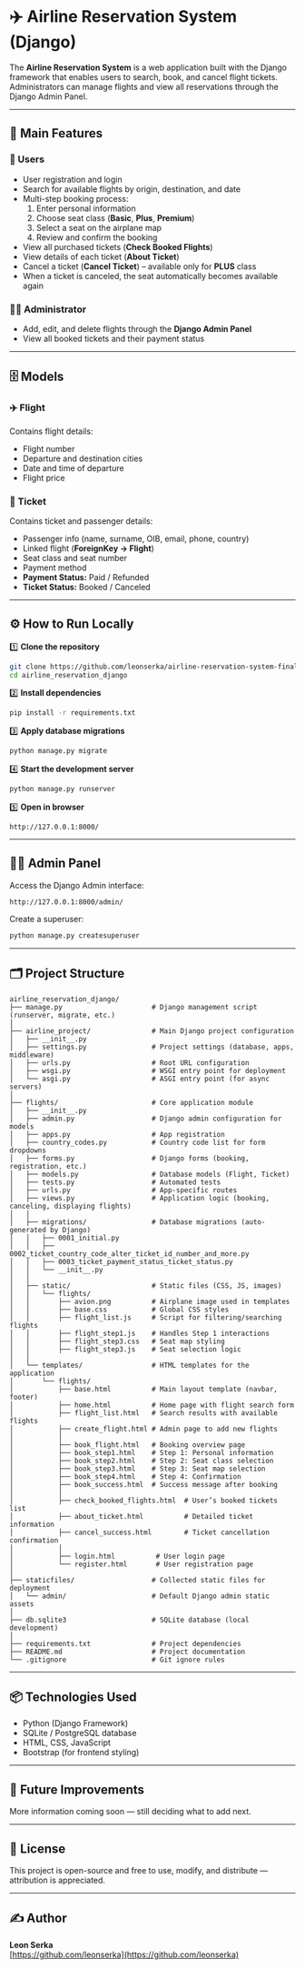 # ✈️ Airline Reservation System (Django)

The **Airline Reservation System** is a web application built with the Django framework that enables users to search, book, and cancel flight tickets.  
Administrators can manage flights and view all reservations through the Django Admin Panel.

---

## 🚀 Main Features

### 👤 Users
- User registration and login  
- Search for available flights by origin, destination, and date  
- Multi-step booking process:
  1. Enter personal information  
  2. Choose seat class (**Basic**, **Plus**, **Premium**)  
  3. Select a seat on the airplane map  
  4. Review and confirm the booking  
- View all purchased tickets (**Check Booked Flights**)  
- View details of each ticket (**About Ticket**)  
- Cancel a ticket (**Cancel Ticket**) – available only for **PLUS** class  
- When a ticket is canceled, the seat automatically becomes available again  

### 🧑‍💼 Administrator
- Add, edit, and delete flights through the **Django Admin Panel**  
- View all booked tickets and their payment status  

---

## 🗄️ Models

### ✈️ Flight
Contains flight details:
- Flight number  
- Departure and destination cities  
- Date and time of departure  
- Flight price  

### 🎫 Ticket
Contains ticket and passenger details:
- Passenger info (name, surname, OIB, email, phone, country)  
- Linked flight (**ForeignKey → Flight**)  
- Seat class and seat number  
- Payment method  
- **Payment Status:** Paid / Refunded  
- **Ticket Status:** Booked / Canceled  

---

## ⚙️ How to Run Locally

1️⃣ **Clone the repository**
```bash
git clone https://github.com/leonserka/airline-reservation-system-final-.git
cd airline_reservation_django
```

2️⃣ **Install dependencies**
```bash
pip install -r requirements.txt
```

3️⃣ **Apply database migrations**
```bash
python manage.py migrate
```

4️⃣ **Start the development server**
```bash
python manage.py runserver
```

5️⃣ **Open in browser**
```
http://127.0.0.1:8000/
```

---

## 👩‍💻 Admin Panel

Access the Django Admin interface:
```
http://127.0.0.1:8000/admin/
```

Create a superuser:
```bash
python manage.py createsuperuser
```

---

## 🗂️ Project Structure
```
airline_reservation_django/
├── manage.py                      # Django management script (runserver, migrate, etc.)
│
├── airline_project/               # Main Django project configuration
│   ├── __init__.py
│   ├── settings.py                # Project settings (database, apps, middleware)
│   ├── urls.py                    # Root URL configuration
│   ├── wsgi.py                    # WSGI entry point for deployment
│   └── asgi.py                    # ASGI entry point (for async servers)
│
├── flights/                       # Core application module
│   ├── __init__.py
│   ├── admin.py                   # Django admin configuration for models
│   ├── apps.py                    # App registration
│   ├── country_codes.py           # Country code list for form dropdowns
│   ├── forms.py                   # Django forms (booking, registration, etc.)
│   ├── models.py                  # Database models (Flight, Ticket)
│   ├── tests.py                   # Automated tests
│   ├── urls.py                    # App-specific routes
│   ├── views.py                   # Application logic (booking, canceling, displaying flights)
│   │
│   ├── migrations/                # Database migrations (auto-generated by Django)
│   │   ├── 0001_initial.py
│   │   ├── 0002_ticket_country_code_alter_ticket_id_number_and_more.py
│   │   ├── 0003_ticket_payment_status_ticket_status.py
│   │   └── __init__.py
│   │
│   ├── static/                    # Static files (CSS, JS, images)
│   │   └── flights/
│   │       ├── avion.png          # Airplane image used in templates
│   │       ├── base.css           # Global CSS styles
│   │       ├── flight_list.js     # Script for filtering/searching flights
│   │       ├── flight_step1.js    # Handles Step 1 interactions
│   │       ├── flight_step3.css   # Seat map styling
│   │       ├── flight_step3.js    # Seat selection logic
│   │
│   └── templates/                 # HTML templates for the application
│       └── flights/
│           ├── base.html          # Main layout template (navbar, footer)
│           ├── home.html          # Home page with flight search form
│           ├── flight_list.html   # Search results with available flights
│           ├── create_flight.html # Admin page to add new flights
│           │
│           ├── book_flight.html   # Booking overview page
│           ├── book_step1.html    # Step 1: Personal information
│           ├── book_step2.html    # Step 2: Seat class selection
│           ├── book_step3.html    # Step 3: Seat map selection
│           ├── book_step4.html    # Step 4: Confirmation
│           ├── book_success.html  # Success message after booking
│           │
│           ├── check_booked_flights.html  # User’s booked tickets list
│           ├── about_ticket.html          # Detailed ticket information
│           ├── cancel_success.html        # Ticket cancellation confirmation
│           │
│           ├── login.html          # User login page
│           └── register.html       # User registration page
│
├── staticfiles/                   # Collected static files for deployment
│   └── admin/                     # Default Django admin static assets
│
├── db.sqlite3                     # SQLite database (local development)
│
├── requirements.txt               # Project dependencies
├── README.md                      # Project documentation
└── .gitignore                     # Git ignore rules

```

---

## 📦 Technologies Used
- Python (Django Framework)  
- SQLite / PostgreSQL database  
- HTML, CSS, JavaScript  
- Bootstrap (for frontend styling)

---

## 🚧 Future Improvements
More information coming soon — still deciding what to add next.

---

## 📄 License
This project is open-source and free to use, modify, and distribute — attribution is appreciated.

---

## ✍️ Author
**Leon Serka**  
[https://github.com/leonserka](https://github.com/leonserka)
